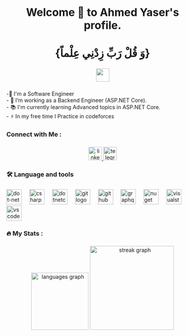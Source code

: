 <h1 align="center">Welcome 👋 to Ahmed Yaser's profile.</h1>

###

<h1 align="center">{وَ قُلْ رَبِّ زِدْنِي عِلْماً} </h1>

###

<div align="center">
  <img src="https://visitor-badge.laobi.icu/badge?page_id=ahmed812003.ahmed812003&left_text=PROFILE%20VIEWS" height = "35"   />
</div>

###

<p align="left">-🏢 I'm a Software Engineer <br>- 🔭 I’m working as a Backend Engineer (ASP.NET Core).<br>- 📚 I'm currently learning Advanced topics in ASP.NET Core.<br>- ⚡ In my free time I Practice in codeforces</p>

###

<h3 align="left">Connect with Me :</h3>

###

<div align="center">
  <a href="https://www.linkedin.com/in/%D8%A3%D8%AD%D9%85%D8%AF-%D9%8A%D8%A7%D8%B3%D8%B1-786966206/" target="_blank">
    <img src="https://img.shields.io/static/v1?message=Ahmed Yaser Yousef&logo=linkedin&label=&color=0077B5&logoColor=white&labelColor=&style=for-the-badge" height="35" alt="linkedin logo"  />
  </a>
  <a href="https://t.me/Ahmed812003" target="_blank">
    <img src="https://img.shields.io/static/v1?message=Ahmed Yaser Yousef&logo=telegram&label=&color=2CA5E0&logoColor=white&labelColor=&style=for-the-badge" height="35" alt="telegram logo"  />
  </a>
</div>

###

<h3 align="left">🛠 Language and tools </h3>

###

<div align="left">
  <img src="https://cdn.jsdelivr.net/gh/devicons/devicon/icons/dot-net/dot-net-plain-wordmark.svg" height="40" alt="dot-net logo"  />
  <img width="12" />
  <img src="https://cdn.jsdelivr.net/gh/devicons/devicon/icons/csharp/csharp-original.svg" height="40" alt="csharp logo"  />
  <img width="12" />
  <img src="https://cdn.jsdelivr.net/gh/devicons/devicon/icons/dotnetcore/dotnetcore-original.svg" height="40" alt="dotnetcore logo"  />
  <img width="12" />
  <img src="https://cdn.jsdelivr.net/gh/devicons/devicon/icons/git/git-original.svg" height="40" alt="git logo"  />
  <img width="12" />
  <img src="https://cdn.jsdelivr.net/gh/devicons/devicon/icons/github/github-original.svg" height="40" alt="github logo"  />
  <img width="12" />
  <img src="https://cdn.jsdelivr.net/gh/devicons/devicon/icons/graphql/graphql-plain.svg" height="40" alt="graphql logo"  />
  <img width="12" />
  <img src="https://cdn.jsdelivr.net/gh/devicons/devicon/icons/nuget/nuget-original.svg" height="40" alt="nuget logo"  />
  <img width="12" />
  <img src="https://cdn.jsdelivr.net/gh/devicons/devicon/icons/visualstudio/visualstudio-plain.svg" height="40" alt="visualstudio logo"  />
  <img width="12" />
  <img src="https://cdn.jsdelivr.net/gh/devicons/devicon/icons/vscode/vscode-original.svg" height="40" alt="vscode logo"  />
</div>

###

<h3 align="left">🔥   My Stats :</h3>

###

<div align="center">
  <img src="https://github-readme-stats.vercel.app/api/top-langs?username=ahmed812003&locale=en&hide_title=false&layout=compact&card_width=320&langs_count=5&theme=monokai&hide_border=false&order=2" height="150" alt="languages graph"  />
  <img src="https://streak-stats.demolab.com?user=ahmed812003&locale=en&mode=daily&theme=dark&hide_border=false&border_radius=5&order=3" height="220" alt="streak graph"  />
</div>

